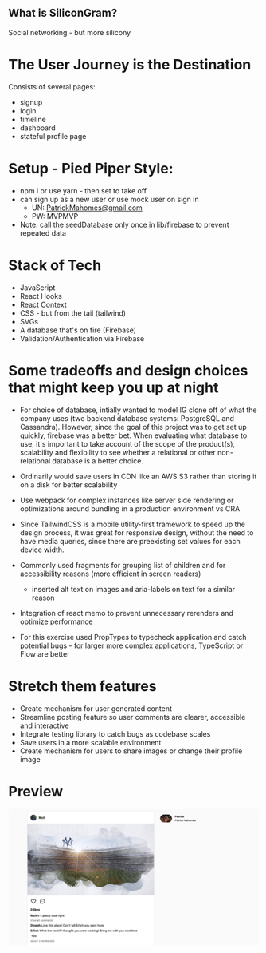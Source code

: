 ## What is SiliconGram? 
Social networking - but more silicony 

# The User Journey is the Destination 
Consists of several pages:
- signup
- login 
- timeline
- dashboard
- stateful profile page


# Setup - Pied Piper Style:
- npm i or use yarn - then set to take off 
- can sign up as a new user or use mock user on sign in 
  - UN: PatrickMahomes@gmail.com 
  - PW: MVPMVP 
- Note: call the seedDatabase only once in lib/firebase to prevent repeated data  

# Stack of Tech 
- JavaScript 
- React Hooks 
- React Context
- CSS - but from the tail (tailwind) 
- SVGs
- A database that's on fire (Firebase)  
- Validation/Authentication via Firebase


# Some tradeoffs and design choices that might keep you up at night 
- For choice of database, intially wanted to model IG clone off of what the company uses (two backend database systems: PostgreSQL and Cassandra). However, since the goal of this project was to get set up quickly, firebase was a better bet. When evaluating what database to use, it's important to take account of the scope of the product(s), scalability and flexibility to see whether a relational or other non-relational database is a better choice. 

- Ordinarily would save users in CDN like an AWS S3 rather than storing it on a disk for better scalability 
- Use webpack for complex instances like server side rendering or optimizations around bundling in a production environment vs CRA
- Since TailwindCSS is a mobile utility-first framework to speed up the design process, it was great for responsive design, without the need to have media queries, since there are preexisting set values for each device width. 
- Commonly used fragments for grouping list of children and for accessibility reasons (more efficient in screen readers)  
   - inserted alt text on images and aria-labels on text for a similar reason 
- Integration of react memo to prevent unnecessary rerenders and optimize performance 
- For this exercise used PropTypes to typecheck application and catch potential bugs - for larger more complex applications, TypeScript or Flow are better  

# Stretch them features

- Create mechanism for user generated content 
- Streamline posting feature so user comments are clearer, accessible and interactive 
- Integrate testing library to catch bugs as codebase scales 
- Save users in a more scalable environment 
- Create mechanism for users to share images or change their profile image 

# Preview

![Preview](igs-preview.png?raw=true)
